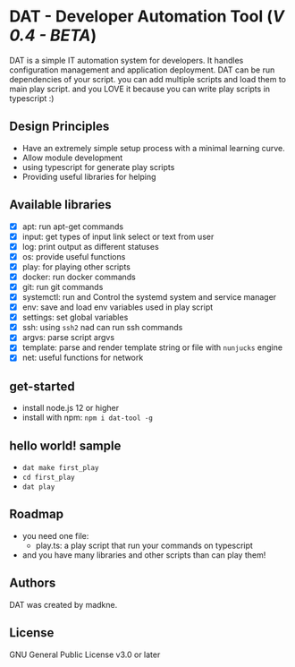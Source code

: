 # DAT - Developer Automation Tool (*V 0.4 - BETA*)

DAT is a simple IT automation system for developers. It handles configuration management and application deployment.
DAT can be run dependencies of your script.
you can add multiple scripts and load them to main play script. and you LOVE it because you can write play scripts in typescript :)

## Design Principles

- Have an extremely simple setup process with a minimal learning curve.
- Allow module development
- using typescript for generate play scripts
- Providing useful libraries for helping

## Available libraries

- [x] apt: run apt-get commands
- [x] input: get types of input link select or text from user
- [x] log: print output as different statuses
- [x] os: provide useful functions
- [x] play: for playing other scripts
- [x] docker: run docker commands
- [x] git: run git commands
- [x] systemctl: run and Control the systemd system and service manager
- [x] env: save and load env variables used in play script
- [x] settings: set global variables
- [x] ssh: using `ssh2` nad can run ssh commands
- [x] argvs: parse script argvs
- [x] template: parse and render template string or file with `nunjucks` engine
- [x] net: useful functions for network

## get-started

- install node.js 12 or higher
- install with npm: `npm i dat-tool -g`

## hello world! sample

- `dat make first_play`
- `cd first_play`
- `dat play`

## Roadmap

- you need one file:
  - play.ts: a play script that run your commands on typescript
- and you have many libraries and other scripts than can play them!

## Authors

DAT was created by madkne.

## License
GNU General Public License v3.0 or later